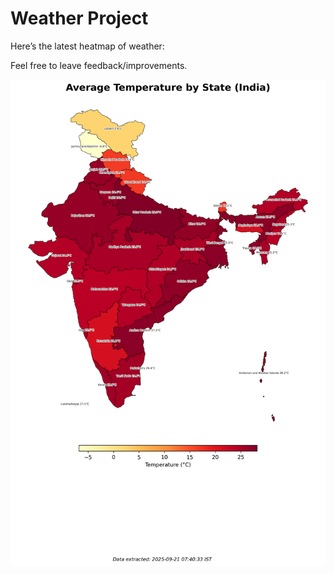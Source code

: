 # Weather Project

Here’s the latest heatmap of weather:

Feel free to leave feedback/improvements.

![India Heatmap](docs/assets/india_heatmap.png?v=CF5E9B)
